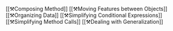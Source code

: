 
[[⚒️Composing Method]]
[[⚒️Moving Features between Objects]]
[[⚒️Organizing Data]]
[[⚒️Simplifying Conditional Expressions]]
[[⚒️Simplifying Method Calls]]
[[⚒️Dealing with Generalization]]

